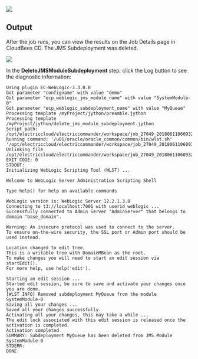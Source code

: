 <img src="../../plugins/EC-WebLogic/images/DeleteSubdeployment/Form.png" />

## Output

After the job runs, you can view the results on the Job Details page in CloudBees CD. The JMS Subdeployment was deleted.

<img src="../../plugins/EC-WebLogic/images/DeleteSubdeployment/Summary.png" />

In the <b>DeleteJMSModuleSubdeployment</b> step, click the Log button to see the diagnostic information:


    Using plugin EC-WebLogic-3.3.0.0
    Got parameter "configname" with value "demo"
    Got parameter "ecp_weblogic_jms_module_name" with value "SystemModule-0"
    Got parameter "ecp_weblogic_subdeployment_name" with value "MyQueue"
    Processing template /myProject/jython/preamble.jython
    Processing template /myProject/jython/delete_jms_module_subdeployment.jython
    Script path: /opt/electriccloud/electriccommander/workspace/job_27049_20180611060932/exec_313584566273004.jython
    Running command: '/u01/oracle/oracle_common/common/bin/wlst.sh' '/opt/electriccloud/electriccommander/workspace/job_27049_20180611060932/exec_313584566273004.jython'
    Unlinking file /opt/electriccloud/electriccommander/workspace/job_27049_20180611060932/exec_313584566273004.jython
    EXIT_CODE: 0
    STDOUT:
    Initializing WebLogic Scripting Tool (WLST) ...

    Welcome to WebLogic Server Administration Scripting Shell

    Type help() for help on available commands

    WebLogic version is: WebLogic Server 12.2.1.3.0
    Connecting to t3://localhost:7001 with userid weblogic ...
    Successfully connected to Admin Server "AdminServer" that belongs to domain "base_domain".

    Warning: An insecure protocol was used to connect to the server.
    To ensure on-the-wire security, the SSL port or Admin port should be used instead.

    Location changed to edit tree.
    This is a writable tree with DomainMBean as the root.
    To make changes you will need to start an edit session via startEdit().
    For more help, use help('edit').

    Starting an edit session ...
    Started edit session, be sure to save and activate your changes once you are done.
    [WLST INFO] Removed subdeployment MyQueue from the module SystemModule-0
    Saving all your changes ...
    Saved all your changes successfully.
    Activating all your changes, this may take a while ...
    The edit lock associated with this edit session is released once the activation is completed.
    Activation completed
    SUMMARY: Subdeployment MyQueue has been deleted from JMS Module SystemModule-0
    STDERR:
    DONE


